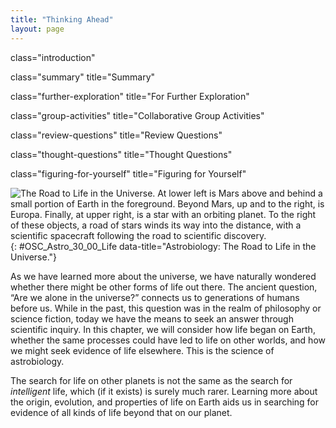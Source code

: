```yaml
---
title: "Thinking Ahead"
layout: page
---
```



<cnx-pi data-type="cnx.flag.introduction"> class="introduction" </cnx-pi>

<cnx-pi data-type="cnx.eoc">class="summary" title="Summary"</cnx-pi>

<cnx-pi data-type="cnx.eoc">class="further-exploration" title="For Further Exploration"</cnx-pi>

<cnx-pi data-type="cnx.eoc">class="group-activities" title="Collaborative Group Activities"</cnx-pi>

<cnx-pi data-type="cnx.eoc">class="review-questions" title="Review Questions"</cnx-pi>

<cnx-pi data-type="cnx.eoc">class="thought-questions" title="Thought Questions"</cnx-pi>

<cnx-pi data-type="cnx.eoc">class="figuring-for-yourself" title="Figuring for Yourself"</cnx-pi>

 ![The Road to Life in the Universe. At lower left is Mars above and behind a small portion of Earth in the foreground. Beyond Mars, up and to the right, is Europa. Finally, at upper right, is a star with an orbiting planet. To the right of these objects, a road of stars winds its way into the distance, with a scientific spacecraft following the road to scientific discovery.](../resources/OSC_Astro_30_00_Life.jpg "In this fanciful montage produced by a NASA artist, we see one roadmap for discovering life in the universe. Learning more about the origin, evolution, and properties of life on Earth aids us in searching for evidence of life beyond our planet. Our neighbor world, Mars, had warmer, wetter conditions billions of years ago that might have helped life there begin. Farther out, Jupiter&#x2019;s moon Europa represents the icy moons of the outer solar system. Beneath their shells of solid ice may lie vast oceans of liquid water that could support biology. Beyond our solar system are stars that host their own planets, some of which might be similar to Earth in the ability to support liquid water&#x2014;and a thriving biosphere&#x2014;at the planet&#x2019;s surface. Research is pushing actively in all these directions with the goal of proving a scientific answer to the question, &#x201C;Are we alone?&#x201D; (credit: modification of work by NASA)"){: #OSC_Astro_30_00_Life data-title="Astrobiology: The Road to Life in the Universe."}

As we have learned more about the universe, we have naturally wondered whether there might be other forms of life out there. The ancient question, “Are we alone in the universe?” connects us to generations of humans before us. While in the past, this question was in the realm of philosophy or science fiction, today we have the means to seek an answer through scientific inquiry. In this chapter, we will consider how life began on Earth, whether the same processes could have led to life on other worlds, and how we might seek evidence of life elsewhere. This is the science of astrobiology.

The search for life on other planets is not the same as the search for *intelligent* life, which (if it exists) is surely much rarer. Learning more about the origin, evolution, and properties of life on Earth aids us in searching for evidence of all kinds of life beyond that on our planet.

